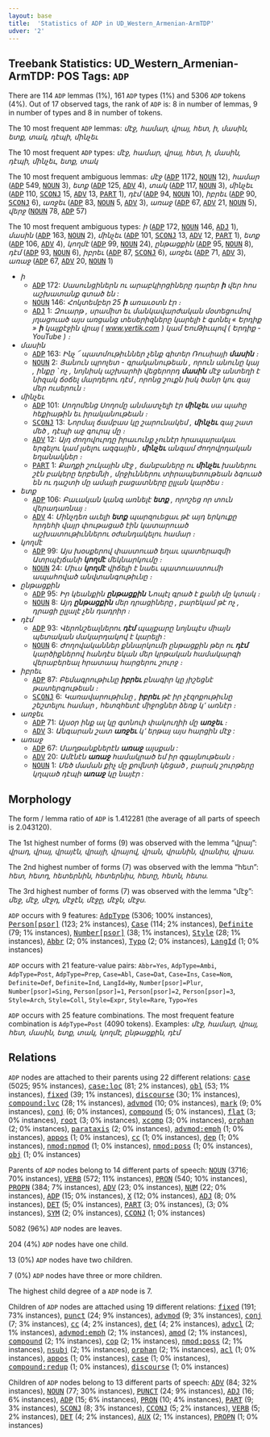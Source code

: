 ```yaml
---
layout: base
title:  'Statistics of ADP in UD_Western_Armenian-ArmTDP'
udver: '2'
---
```


## Treebank Statistics: UD_Western_Armenian-ArmTDP: POS Tags: `ADP`

There are 114 `ADP` lemmas (1%), 161 `ADP` types (1%) and 5306 `ADP` tokens (4%).
Out of 17 observed tags, the rank of `ADP` is: 8 in number of lemmas, 9 in number of types and 8 in number of tokens.

The 10 most frequent `ADP` lemmas: <em>մէջ, համար, վրայ, հետ, ի, մասին, ետք, տակ, դէպի, մինչեւ</em>

The 10 most frequent `ADP` types:  <em>մէջ, համար, վրայ, հետ, ի, մասին, դէպի, մինչեւ, ետք, տակ</em>

The 10 most frequent ambiguous lemmas: <em>մէջ</em> (<tt><a href="hyw_armtdp-pos-ADP.html">ADP</a></tt> 1172, <tt><a href="hyw_armtdp-pos-NOUN.html">NOUN</a></tt> 12), <em>համար</em> (<tt><a href="hyw_armtdp-pos-ADP.html">ADP</a></tt> 549, <tt><a href="hyw_armtdp-pos-NOUN.html">NOUN</a></tt> 3), <em>ետք</em> (<tt><a href="hyw_armtdp-pos-ADP.html">ADP</a></tt> 125, <tt><a href="hyw_armtdp-pos-ADV.html">ADV</a></tt> 4), <em>տակ</em> (<tt><a href="hyw_armtdp-pos-ADP.html">ADP</a></tt> 117, <tt><a href="hyw_armtdp-pos-NOUN.html">NOUN</a></tt> 3), <em>մինչեւ</em> (<tt><a href="hyw_armtdp-pos-ADP.html">ADP</a></tt> 110, <tt><a href="hyw_armtdp-pos-SCONJ.html">SCONJ</a></tt> 15, <tt><a href="hyw_armtdp-pos-ADV.html">ADV</a></tt> 13, <tt><a href="hyw_armtdp-pos-PART.html">PART</a></tt> 1), <em>դէմ</em> (<tt><a href="hyw_armtdp-pos-ADP.html">ADP</a></tt> 94, <tt><a href="hyw_armtdp-pos-NOUN.html">NOUN</a></tt> 10), <em>իբրեւ</em> (<tt><a href="hyw_armtdp-pos-ADP.html">ADP</a></tt> 90, <tt><a href="hyw_armtdp-pos-SCONJ.html">SCONJ</a></tt> 6), <em>առջեւ</em> (<tt><a href="hyw_armtdp-pos-ADP.html">ADP</a></tt> 83, <tt><a href="hyw_armtdp-pos-NOUN.html">NOUN</a></tt> 5, <tt><a href="hyw_armtdp-pos-ADV.html">ADV</a></tt> 3), <em>առաջ</em> (<tt><a href="hyw_armtdp-pos-ADP.html">ADP</a></tt> 67, <tt><a href="hyw_armtdp-pos-ADV.html">ADV</a></tt> 21, <tt><a href="hyw_armtdp-pos-NOUN.html">NOUN</a></tt> 5), <em>վերջ</em> (<tt><a href="hyw_armtdp-pos-NOUN.html">NOUN</a></tt> 78, <tt><a href="hyw_armtdp-pos-ADP.html">ADP</a></tt> 57)

The 10 most frequent ambiguous types:  <em>ի</em> (<tt><a href="hyw_armtdp-pos-ADP.html">ADP</a></tt> 172, <tt><a href="hyw_armtdp-pos-NOUN.html">NOUN</a></tt> 146, <tt><a href="hyw_armtdp-pos-ADJ.html">ADJ</a></tt> 1), <em>մասին</em> (<tt><a href="hyw_armtdp-pos-ADP.html">ADP</a></tt> 163, <tt><a href="hyw_armtdp-pos-NOUN.html">NOUN</a></tt> 2), <em>մինչեւ</em> (<tt><a href="hyw_armtdp-pos-ADP.html">ADP</a></tt> 101, <tt><a href="hyw_armtdp-pos-SCONJ.html">SCONJ</a></tt> 13, <tt><a href="hyw_armtdp-pos-ADV.html">ADV</a></tt> 12, <tt><a href="hyw_armtdp-pos-PART.html">PART</a></tt> 1), <em>ետք</em> (<tt><a href="hyw_armtdp-pos-ADP.html">ADP</a></tt> 106, <tt><a href="hyw_armtdp-pos-ADV.html">ADV</a></tt> 4), <em>կողմէ</em> (<tt><a href="hyw_armtdp-pos-ADP.html">ADP</a></tt> 99, <tt><a href="hyw_armtdp-pos-NOUN.html">NOUN</a></tt> 24), <em>ընթացքին</em> (<tt><a href="hyw_armtdp-pos-ADP.html">ADP</a></tt> 95, <tt><a href="hyw_armtdp-pos-NOUN.html">NOUN</a></tt> 8), <em>դէմ</em> (<tt><a href="hyw_armtdp-pos-ADP.html">ADP</a></tt> 93, <tt><a href="hyw_armtdp-pos-NOUN.html">NOUN</a></tt> 6), <em>իբրեւ</em> (<tt><a href="hyw_armtdp-pos-ADP.html">ADP</a></tt> 87, <tt><a href="hyw_armtdp-pos-SCONJ.html">SCONJ</a></tt> 6), <em>առջեւ</em> (<tt><a href="hyw_armtdp-pos-ADP.html">ADP</a></tt> 71, <tt><a href="hyw_armtdp-pos-ADV.html">ADV</a></tt> 3), <em>առաջ</em> (<tt><a href="hyw_armtdp-pos-ADP.html">ADP</a></tt> 67, <tt><a href="hyw_armtdp-pos-ADV.html">ADV</a></tt> 20, <tt><a href="hyw_armtdp-pos-NOUN.html">NOUN</a></tt> 1)


* <em>ի</em>
  * <tt><a href="hyw_armtdp-pos-ADP.html">ADP</a></tt> 172: <em>Սասունցիներն ու արաբկիրցիները դարեր <b>ի</b> վեր հոս աշխատանք գտած են :</em>
  * <tt><a href="hyw_armtdp-pos-NOUN.html">NOUN</a></tt> 146: <em>Հոկտեմբեր 25 <b>ի</b> առաւօտն էր ։</em>
  * <tt><a href="hyw_armtdp-pos-ADJ.html">ADJ</a></tt> 1: <em>Զուարթ , սրամիտ եւ մանկավարժական մօտեցումով յղացուած այս առցանց տեսերիզները կարելի է գտնել « Երդիք » <b>ի</b> կայքէջին վրայ ( www.yertik.com ) կամ ԵուԹիւպով ( Երդիք - YouTube ) ։</em>
* <em>մասին</em>
  * <tt><a href="hyw_armtdp-pos-ADP.html">ADP</a></tt> 163: <em>Ինչ ՜ պատմութիւններ չենք գիտեր Ռուսիայի <b>մասին</b> ։</em>
  * <tt><a href="hyw_armtdp-pos-NOUN.html">NOUN</a></tt> 2: <em>Յանուն պրոլետ - գրականութեան , որուն անունը կայ , ինքը ՝ ոչ , նոյնիսկ աշխարհի վեցերորդ <b>մասին</b> մէջ անտեղի է նիզակ ճօճել մարդերու դէմ , որոնց շուքն իսկ ծանր կու գայ մեր ուսերուն ։</em>
* <em>մինչեւ</em>
  * <tt><a href="hyw_armtdp-pos-ADP.html">ADP</a></tt> 101: <em>Սողոմենց Սողոմը անմատչելի էր <b>մինչեւ</b> սա պահը հեքիաթին եւ իրականութեան ։</em>
  * <tt><a href="hyw_armtdp-pos-SCONJ.html">SCONJ</a></tt> 13: <em>Նորմալ ճամբաս կը շարունակեմ , <b>մինչեւ</b> գայ շատ մեծ , դէպի աջ գուրպ մը ։</em>
  * <tt><a href="hyw_armtdp-pos-ADV.html">ADV</a></tt> 12: <em>Այդ ժողովուրդը իրաւունք չունէր հրապարակաւ երգելու կամ լսելու ազգային , <b>մինչեւ</b> անգամ ժողովրդական եղանակներ ։</em>
  * <tt><a href="hyw_armtdp-pos-PART.html">PART</a></tt> 1: <em>Քաղքի շուկային մէջ , ճանբաները ու <b>մինչեւ</b> խաներու շէն բակերը երբեմնի , մրջիւններու տիրապետութեան ձգուած են ու դաշտի մը ամայի բացատները ըլլան կարծես ։</em>
* <em>ետք</em>
  * <tt><a href="hyw_armtdp-pos-ADP.html">ADP</a></tt> 106: <em>Բաւական կանգ առնելէ <b>ետք</b> , որոշեց որ տուն վերադառնայ ։</em>
  * <tt><a href="hyw_armtdp-pos-ADV.html">ADV</a></tt> 4: <em>Մինչդեռ աւելի <b>ետք</b> պարզուեցաւ թէ այդ երկուքը հրդեհի վայր փութացած էին կատարուած աշխատութիւններու օժանդակելու համար ։</em>
* <em>կողմէ</em>
  * <tt><a href="hyw_armtdp-pos-ADP.html">ADP</a></tt> 99: <em>Այս խօսքերով փաստուած եղաւ պատերազմի Ատրպէյճանի <b>կողմէ</b> մեկնարկումը ։</em>
  * <tt><a href="hyw_armtdp-pos-NOUN.html">NOUN</a></tt> 24: <em>Միւս <b>կողմէ</b> վիճելի է նաեւ պատուաստումի ապահոված անվտանգութիւնը ։</em>
* <em>ընթացքին</em>
  * <tt><a href="hyw_armtdp-pos-ADP.html">ADP</a></tt> 95: <em>Իր կեանքին <b>ընթացքին</b> Նոպէլ գրած է քանի մը կտակ ։</em>
  * <tt><a href="hyw_armtdp-pos-NOUN.html">NOUN</a></tt> 8: <em>Այդ <b>ընթացքին</b> մեր դրացիները , բարեկամ թէ ոչ , դրացի ըլլալէ չեն դադրիր ։</em>
* <em>դէմ</em>
  * <tt><a href="hyw_armtdp-pos-ADP.html">ADP</a></tt> 93: <em>Վերոնշեալներու <b>դէմ</b> պայքարը նոյնպէս միայն պետական մակարդակով է կարելի :</em>
  * <tt><a href="hyw_armtdp-pos-NOUN.html">NOUN</a></tt> 6: <em>Ժողովականներ քննարկումի ընթացքին թեր ու <b>դէմ</b> կարծիքներով հանդէս եկան մեր կրթական համակարգի վերաբերեալ հրատապ հարցերու շուրջ ։</em>
* <em>իբրեւ</em>
  * <tt><a href="hyw_armtdp-pos-ADP.html">ADP</a></tt> 87: <em>Բեմագրութիւնը <b>իբրեւ</b> բնագիր կը յիշեցնէ թատերգութեան ։</em>
  * <tt><a href="hyw_armtdp-pos-SCONJ.html">SCONJ</a></tt> 6: <em>Կառավարութիւնը , <b>իբրեւ</b> թէ իր չէզոքութիւնը շեշտելու համար , հետզհետէ միջոցներ ձեռք կ՚ առնէր ։</em>
* <em>առջեւ</em>
  * <tt><a href="hyw_armtdp-pos-ADP.html">ADP</a></tt> 71: <em>Այսօր ինք ալ կը գտնուի փակուղիի մը <b>առջեւ</b> ։</em>
  * <tt><a href="hyw_armtdp-pos-ADV.html">ADV</a></tt> 3: <em>Անգարան շատ <b>առջեւ</b> կ՚ երթայ այս հարցին մէջ :</em>
* <em>առաջ</em>
  * <tt><a href="hyw_armtdp-pos-ADP.html">ADP</a></tt> 67: <em>Մաղթանքներէն <b>առաջ</b> այսքան :</em>
  * <tt><a href="hyw_armtdp-pos-ADV.html">ADV</a></tt> 20: <em>Ամէնէն <b>առաջ</b> համակրած եմ իր զգայնութեան ։</em>
  * <tt><a href="hyw_armtdp-pos-NOUN.html">NOUN</a></tt> 1: <em>Մեծ մաման քիչ մը քովնտի կեցած , բարակ շուրթերը կղպած դէպի <b>առաջ</b> կը նայէր :</em>

## Morphology

The form / lemma ratio of `ADP` is 1.412281 (the average of all parts of speech is 2.043120).

The 1st highest number of forms (9) was observed with the lemma “վրայ”: <em>վրադ, վրայ, վրայէն, վրայի, վրայով, վրան, վրանին, վրանիս, վրաս</em>.

The 2nd highest number of forms (7) was observed with the lemma “հետ”: <em>հետ, հետդ, հետերնին, հետերնիս, հետը, հետն, հետս</em>.

The 3rd highest number of forms (7) was observed with the lemma “մէջ”: <em>մեջ, մէջ, մէջդ, մէջէն, մէջը, մէջն, մէջս</em>.

`ADP` occurs with 9 features: <tt><a href="hyw_armtdp-feat-AdpType.html">AdpType</a></tt> (5306; 100% instances), <tt><a href="hyw_armtdp-feat-Person-psor.html">Person[psor]</a></tt> (123; 2% instances), <tt><a href="hyw_armtdp-feat-Case.html">Case</a></tt> (114; 2% instances), <tt><a href="hyw_armtdp-feat-Definite.html">Definite</a></tt> (79; 1% instances), <tt><a href="hyw_armtdp-feat-Number-psor.html">Number[psor]</a></tt> (38; 1% instances), <tt><a href="hyw_armtdp-feat-Style.html">Style</a></tt> (28; 1% instances), <tt><a href="hyw_armtdp-feat-Abbr.html">Abbr</a></tt> (2; 0% instances), <tt><a href="hyw_armtdp-feat-Typo.html">Typo</a></tt> (2; 0% instances), <tt><a href="hyw_armtdp-feat-LangId.html">LangId</a></tt> (1; 0% instances)

`ADP` occurs with 21 feature-value pairs: `Abbr=Yes`, `AdpType=Ambi`, `AdpType=Post`, `AdpType=Prep`, `Case=Abl`, `Case=Dat`, `Case=Ins`, `Case=Nom`, `Definite=Def`, `Definite=Ind`, `LangId=Hy`, `Number[psor]=Plur`, `Number[psor]=Sing`, `Person[psor]=1`, `Person[psor]=2`, `Person[psor]=3`, `Style=Arch`, `Style=Coll`, `Style=Expr`, `Style=Rare`, `Typo=Yes`

`ADP` occurs with 25 feature combinations.
The most frequent feature combination is `AdpType=Post` (4090 tokens).
Examples: <em>մէջ, համար, վրայ, հետ, մասին, ետք, տակ, կողմէ, ընթացքին, դէմ</em>


## Relations

`ADP` nodes are attached to their parents using 22 different relations: <tt><a href="hyw_armtdp-dep-case.html">case</a></tt> (5025; 95% instances), <tt><a href="hyw_armtdp-dep-case-loc.html">case:loc</a></tt> (81; 2% instances), <tt><a href="hyw_armtdp-dep-obl.html">obl</a></tt> (53; 1% instances), <tt><a href="hyw_armtdp-dep-fixed.html">fixed</a></tt> (39; 1% instances), <tt><a href="hyw_armtdp-dep-discourse.html">discourse</a></tt> (30; 1% instances), <tt><a href="hyw_armtdp-dep-compound-lvc.html">compound:lvc</a></tt> (28; 1% instances), <tt><a href="hyw_armtdp-dep-advmod.html">advmod</a></tt> (10; 0% instances), <tt><a href="hyw_armtdp-dep-mark.html">mark</a></tt> (9; 0% instances), <tt><a href="hyw_armtdp-dep-conj.html">conj</a></tt> (6; 0% instances), <tt><a href="hyw_armtdp-dep-compound.html">compound</a></tt> (5; 0% instances), <tt><a href="hyw_armtdp-dep-flat.html">flat</a></tt> (3; 0% instances), <tt><a href="hyw_armtdp-dep-root.html">root</a></tt> (3; 0% instances), <tt><a href="hyw_armtdp-dep-xcomp.html">xcomp</a></tt> (3; 0% instances), <tt><a href="hyw_armtdp-dep-orphan.html">orphan</a></tt> (2; 0% instances), <tt><a href="hyw_armtdp-dep-parataxis.html">parataxis</a></tt> (2; 0% instances), <tt><a href="hyw_armtdp-dep-advmod-emph.html">advmod:emph</a></tt> (1; 0% instances), <tt><a href="hyw_armtdp-dep-appos.html">appos</a></tt> (1; 0% instances), <tt><a href="hyw_armtdp-dep-cc.html">cc</a></tt> (1; 0% instances), <tt><a href="hyw_armtdp-dep-dep.html">dep</a></tt> (1; 0% instances), <tt><a href="hyw_armtdp-dep-nmod-npmod.html">nmod:npmod</a></tt> (1; 0% instances), <tt><a href="hyw_armtdp-dep-nmod-poss.html">nmod:poss</a></tt> (1; 0% instances), <tt><a href="hyw_armtdp-dep-obj.html">obj</a></tt> (1; 0% instances)

Parents of `ADP` nodes belong to 14 different parts of speech: <tt><a href="hyw_armtdp-pos-NOUN.html">NOUN</a></tt> (3716; 70% instances), <tt><a href="hyw_armtdp-pos-VERB.html">VERB</a></tt> (572; 11% instances), <tt><a href="hyw_armtdp-pos-PRON.html">PRON</a></tt> (540; 10% instances), <tt><a href="hyw_armtdp-pos-PROPN.html">PROPN</a></tt> (384; 7% instances), <tt><a href="hyw_armtdp-pos-ADV.html">ADV</a></tt> (23; 0% instances), <tt><a href="hyw_armtdp-pos-NUM.html">NUM</a></tt> (22; 0% instances), <tt><a href="hyw_armtdp-pos-ADP.html">ADP</a></tt> (15; 0% instances), <tt><a href="hyw_armtdp-pos-X.html">X</a></tt> (12; 0% instances), <tt><a href="hyw_armtdp-pos-ADJ.html">ADJ</a></tt> (8; 0% instances), <tt><a href="hyw_armtdp-pos-DET.html">DET</a></tt> (5; 0% instances), <tt><a href="hyw_armtdp-pos-PART.html">PART</a></tt> (3; 0% instances),  (3; 0% instances), <tt><a href="hyw_armtdp-pos-SYM.html">SYM</a></tt> (2; 0% instances), <tt><a href="hyw_armtdp-pos-CCONJ.html">CCONJ</a></tt> (1; 0% instances)

5082 (96%) `ADP` nodes are leaves.

204 (4%) `ADP` nodes have one child.

13 (0%) `ADP` nodes have two children.

7 (0%) `ADP` nodes have three or more children.

The highest child degree of a `ADP` node is 7.

Children of `ADP` nodes are attached using 19 different relations: <tt><a href="hyw_armtdp-dep-fixed.html">fixed</a></tt> (191; 73% instances), <tt><a href="hyw_armtdp-dep-punct.html">punct</a></tt> (24; 9% instances), <tt><a href="hyw_armtdp-dep-advmod.html">advmod</a></tt> (9; 3% instances), <tt><a href="hyw_armtdp-dep-conj.html">conj</a></tt> (7; 3% instances), <tt><a href="hyw_armtdp-dep-cc.html">cc</a></tt> (4; 2% instances), <tt><a href="hyw_armtdp-dep-det.html">det</a></tt> (4; 2% instances), <tt><a href="hyw_armtdp-dep-advcl.html">advcl</a></tt> (2; 1% instances), <tt><a href="hyw_armtdp-dep-advmod-emph.html">advmod:emph</a></tt> (2; 1% instances), <tt><a href="hyw_armtdp-dep-amod.html">amod</a></tt> (2; 1% instances), <tt><a href="hyw_armtdp-dep-compound.html">compound</a></tt> (2; 1% instances), <tt><a href="hyw_armtdp-dep-cop.html">cop</a></tt> (2; 1% instances), <tt><a href="hyw_armtdp-dep-nmod-poss.html">nmod:poss</a></tt> (2; 1% instances), <tt><a href="hyw_armtdp-dep-nsubj.html">nsubj</a></tt> (2; 1% instances), <tt><a href="hyw_armtdp-dep-orphan.html">orphan</a></tt> (2; 1% instances), <tt><a href="hyw_armtdp-dep-acl.html">acl</a></tt> (1; 0% instances), <tt><a href="hyw_armtdp-dep-appos.html">appos</a></tt> (1; 0% instances), <tt><a href="hyw_armtdp-dep-case.html">case</a></tt> (1; 0% instances), <tt><a href="hyw_armtdp-dep-compound-redup.html">compound:redup</a></tt> (1; 0% instances), <tt><a href="hyw_armtdp-dep-discourse.html">discourse</a></tt> (1; 0% instances)

Children of `ADP` nodes belong to 13 different parts of speech: <tt><a href="hyw_armtdp-pos-ADV.html">ADV</a></tt> (84; 32% instances), <tt><a href="hyw_armtdp-pos-NOUN.html">NOUN</a></tt> (77; 30% instances), <tt><a href="hyw_armtdp-pos-PUNCT.html">PUNCT</a></tt> (24; 9% instances), <tt><a href="hyw_armtdp-pos-ADJ.html">ADJ</a></tt> (16; 6% instances), <tt><a href="hyw_armtdp-pos-ADP.html">ADP</a></tt> (15; 6% instances), <tt><a href="hyw_armtdp-pos-PRON.html">PRON</a></tt> (10; 4% instances), <tt><a href="hyw_armtdp-pos-PART.html">PART</a></tt> (9; 3% instances), <tt><a href="hyw_armtdp-pos-SCONJ.html">SCONJ</a></tt> (8; 3% instances), <tt><a href="hyw_armtdp-pos-CCONJ.html">CCONJ</a></tt> (5; 2% instances), <tt><a href="hyw_armtdp-pos-VERB.html">VERB</a></tt> (5; 2% instances), <tt><a href="hyw_armtdp-pos-DET.html">DET</a></tt> (4; 2% instances), <tt><a href="hyw_armtdp-pos-AUX.html">AUX</a></tt> (2; 1% instances), <tt><a href="hyw_armtdp-pos-PROPN.html">PROPN</a></tt> (1; 0% instances)

